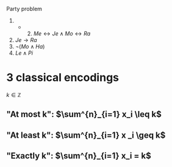 Party problem
1. + 2. $Me \leftrightarrow Je \land Mo \leftrightarrow Ra$
3. $Je \rightarrow Ra$
4. $\lnot (Mo \land Ha)$
5. $Le \land Pi$



# 3 classical encodings

$k \in \mathbb{Z}$
## "At most k": $\sum^{n}_{i=1} x_i \leq k$

## "At least k": $\sum^{n}_{i=1} x _i \geq k$

## "Exactly k": $\sum^{n}_{i=1} x_i = k$
